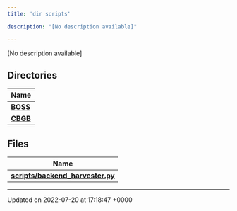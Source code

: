 ```yaml
---
title: 'dir scripts'

description: "[No description available]"

---
```







[No description available]

## Directories

| Name           |
| -------------- |
| **[BOSS](/documentation/code/files/dir_a055ade02c56836e12b4f6105a480c7c/#dir-boss)**  |
| **[CBGB](/documentation/code/files/dir_f122213e80210640002f534ffbcde7b3/#dir-cbgb)**  |

## Files

| Name           |
| -------------- |
| **[scripts/backend_harvester.py](/documentation/code/files/backend__harvester_8py/#file-backend-harvester.py)**  |






-------------------------------

Updated on 2022-07-20 at 17:18:47 +0000
